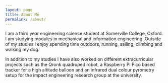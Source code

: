```yaml
---
layout: page
title: About Me
permalink: /about/
---
```


I am a third year engineering science student at Somerville College, Oxford. I am studying modules in mechanical and information engineering. Outside of my studies I enjoy spending time outdoors, running, sailing, climbing and walking my dog.

In addition to my studies I have also worked on different extracurricular projects such as the Qronk quadruped robot, a Raspberry Pi Pico based tracker for a high altitude balloon and an infrared dual colour pyrometry setup for the impact engineering research group at the university.